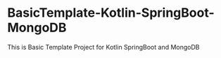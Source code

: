 # BasicTemplate-Kotlin-SpringBoot-MongoDB

This is Basic Template Project for Kotlin SpringBoot and MongoDB
